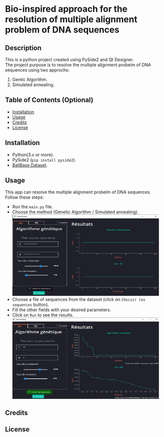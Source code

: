 # Bio-inspired approach for the resolution of multiple alignment problem of DNA sequences

## Description
This is a python project created using PySide2 and Qt Designer. <br />
The project purpose is to resolve the multiple alignment probelm of DNA sequences using two approchs:<br />
1. Gentic Algorithm. <br />
2. Simulated annealing.
## Table of Contents (Optional)

- [Installation](#installation)
- [Usage](#usage)
- [Credits](#credits)
- [License](#license)


## Installation
- Python(3.x or more). <br />
- PySide2 (`pip install pyside2`). <br />
- [BaliBase Dataset](https://lbgi.fr/balibase/BAliBASE_R9/).

## Usage
This app can resolve the multiple alignment probelm of DNA sequences. <br />
Follow these steps: <br />
- Run the `main.py` file. <br />
- Choose the method (Genetic Algorithm / Simulated annealing). <br />
![The first interface](/assets/in1.png)
- Choose a file of sequences from the dataset (click on `Choisir les sequences` button). <br />
- Fill the other fields with your desired parameters. <br />
- Click on `Run` to see the results.<br />
![The result interface](/assets/in2.png)
## Credits 

## License

